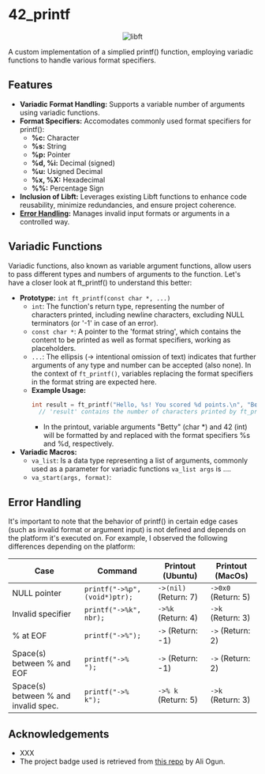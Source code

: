 # 42_printf

<p align="center">
    <img src="https://github.com/alx-sch/42_printf/assets/134595144/f0c52cd6-4282-4a69-9b03-5befc5335003" alt="libft" />
</p>

A custom implementation of a simplied printf() function, employing variadic functions to handle various format specifiers.

## Features

- **Variadic Format Handling:** Supports a variable number of arguments using variadic functions.
- **Format Specifiers:** Accomodates commonly used format specifiers for printf():
    - **%c:**        Character
    - **%s:**        String
    - **%p:**        Pointer
    - **%d, %i:**    Decimal (signed)
    - **%u:** Usigned Decimal
    - **%x, %X:** Hexadecimal
    - **%%:** Percentage Sign
 - **Inclusion of Libft:** Leverages existing Libft functions to enhance code reusability, minimize redundancies, and ensure project coherence.
 - [**Error Handling**](#error-handling)**:** Manages invalid input formats or arguments in a controlled way.

## Variadic Functions
Variadic functions, also known as variable argument functions, allow users to pass different types and numbers of arguments to the function. Let's have a closer look at ft_printf() to understand this better:

- **Prototype:** `int ft_printf(const char *, ...)`
    - `int`: The function's return type, representing the number of characters printed, including newline characters, excluding NULL terminators (or '-1' in case of an error).
    - `const char *`: A pointer to the 'format string', which contains the content to be printed as well as format specifiers, working as placeholders.
    - `...`: The ellipsis (-> intentional omission of text) indicates that further arguments of any type and number can be accepted (also none). In the context of `ft_printf()`, variables replacing the format specifiers in the format string are expected here.
    - **Example Usage:**
      ```c
      int result = ft_printf("Hello, %s! You scored %d points.\n", "Betty", 42);
        // 'result' contains the number of characters printed by ft_printf -> 36
      ```
        - In the printout, variable arguments "Betty" (char *) and 42 (int) will be formatted by and replaced with the format specifiers %s and %d, respectively.
- **Variadic Macros:**
    - `va_list`: Is a data type representing a list of arguments, commonly used as a parameter for variadic functions `va_list args` is ....
    - `va_start(args, format)`:
 
## Error Handling 
It's important to note that the behavior of printf() in certain edge cases (such as invalid format or argument input) is not defined and depends on the platform it's executed on. For example, I observed the following differences depending on the platform:

| Case | Command | Printout (Ubuntu) | Printout (MacOs) |
| --- | --- | --- | --- |
| NULL pointer | `printf("->%p", (void*)ptr);`| `->(nil)` (Return: 7) | `->0x0` (Return: 5) |
| Invalid specifier | `printf("->%k", nbr);` | `->%k` (Return: 4) | `->k` (Return: 3) |
| % at EOF | `printf("->%");` | `->` (Return: -1) | `->` (Return: 2) |
| Space(s) between % and EOF | `printf("->%   ");` | `->` (Return: -1) | `->` (Return: 2) |
| Space(s) between % and invalid spec. | `printf("->%   k");` | `->% k` (Return: 5) | `->k` (Return: 3) |

## Acknowledgements

- XXX
- The project badge used is retrieved from [this repo](https://github.com/ayogun/42-project-badges) by Ali Ogun.
